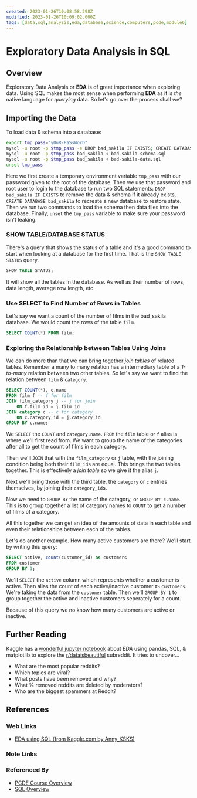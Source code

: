 ```yaml
---
created: 2023-01-26T10:08:58.298Z
modified: 2023-01-26T10:09:02.000Z
tags: [data,sql,analysis,eda,database,science,computers,pcde,module6]
---
```

# Exploratory Data Analysis in SQL

## Overview

Exploratory Data Analysis or **EDA** is of great importance when exploring data.
Using SQL makes the most sense when performing **EDA** as
it is *the* native language for *querying* data.
So let's go over the process shall we?

## Importing the Data

To load data & schema into a database:

```sh
export tmp_pass="yOuR-PaSsWorD"
mysql -u root -p $tmp_pass -e DROP bad_sakila IF EXISTS; CREATE DATABASE bad_sakila
mysql -u root -p $tmp_pass bad_sakila < bad-sakila-schema.sql
mysql -u root -p $tmp_pass bad_sakila < bad-sakila-data.sql
unset tmp_pass
```

Here we first create a temporary environment variable `tmp_pass` with
our password given to the root of the database.
Then we use that password and root user to login to
the database to run two SQL statements:
`DROP bad_sakila IF EXISTS` to remove the data & schema if it already exists,
`CREATE DATABASE bad_sakila` to recreate a new database to restore state.
Then we run two commands to load the schema then data files into the database.
Finally, `unset` the `tmp_pass` variable to
make sure your password isn't leaking.


### SHOW TABLE/DATABASE STATUS

There's a query that shows the status of a table and
it's a good command to start when looking at a database for the first time.
That is the `SHOW TABLE STATUS` query.

```sql
SHOW TABLE STATUS;
```

It will show all the tables in the database.
As well as their number of rows, data length, average row length, etc.

### Use SELECT to Find Number of Rows in Tables

Let's say we want a count of the number of films in the bad_sakila database.
We would count the rows of the table `film`.

```sql
SELECT COUNT(*) FROM film;
```

### Exploring the Relationship between Tables Using Joins 

We can do more than that we can bring together *join tables* of related tables.
Remember a many to many relation has a intermediary table of
a *1-to-many* relation between two other tables.
So let's say we want to find the relation between `film` & `category`.

```sql
SELECT COUNT(*), c.name
FROM film f -- f for film
JOIN film_category j -- j for join
    ON f.film_id = j.film_id
JOIN category c -- c for category
    ON c.category_id = j.category_id
GROUP BY c.name;
```

We `SELECT` the `COUNT` and `category.name`.
`FROM` the `film` table or `f` alias is where we'll first read from.
We want to group the name of the categories after all to
get the count of films in each category.

Then we'll `JOIN` that with the `film_category` or `j` table,
with the joining condition being both their `film_id`s are equal.
This brings the two tables together.
This is effectively a *join table* so we give it the alias `j`.

Next we'll bring those with the third table,
the `category` or `c` entries themselves,
by joining their `category_id`s.

Now we need to `GROUP BY` the name of the category,
or `GROUP BY c.name`.
This is to group together a list of category names to
`COUNT` to get a number of films of a category.

All this together we can get an idea of the amounts of data in each table and
even their relationships between each of the tables.

Let's do another example.
How many active customers are there?
We'll start by writing this query:

```sql
SELECT active, count(customer_id) as customers
FROM customer
GROUP BY 1;
```

We'll `SELECT` the `active` column which
represents whether a customer is active.
Then alias the count of each active/inactive customer `AS` `customers`.
We're taking the data from the `customer` table.
Then we'll `GROUP BY 1` to group together
the active and inactive customers seperately for a count.

Because of this query we no know how many customers are active or inactive.

## Further Reading

Kaggle has a [wonderful jupyter notebook][eda-sql-kaggle] about
*EDA* using pandas, SQL, & matplotlib to explore the
[r/dataisbeautiful](https://www.reddit.com/r/dataisbeautiful/)
subreddit.
It tries to uncover...

* What are the most popular reddits?
* Which topics are viral?
* What posts have been removed and why?
* What % removed reddits are deleted by moderators?
* Who are the biggest spammers at Reddit?

## References

### Web Links

* [EDA using SQL (from Kaggle.com by Anny_KSKS)][eda-sql-kaggle]

<!-- Hidden References -->
[eda-sql-kaggle]: https://www.kaggle.com/code/olgaberezovsky/eda-using-sql/notebook "EDA using SQL (from Kaggle.com by Anny_KSKS)"

### Note Links

<!-- Hidden References -->

### Referenced By

* [PCDE Course Overview][pcde-overview-zk]
* [SQL Overview][sql-zk]

<!-- Hidden References -->
[pcde-overview-zk]: ./pcde-course-overview.md "PCDE Course Overview"
[sql-zk]: ./sql.md "SQL Overview"
